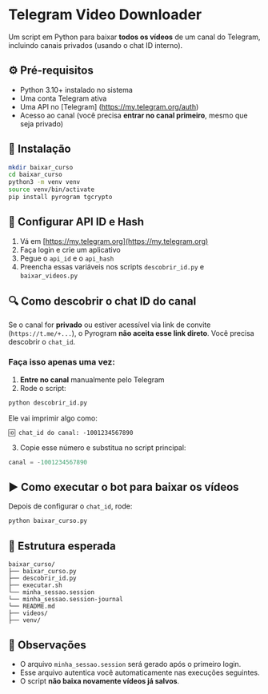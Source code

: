 # Telegram Video Downloader

Um script em Python para baixar **todos os vídeos** de um canal do Telegram, incluindo canais privados (usando o chat ID interno).

## ⚙️ Pré-requisitos

- Python 3.10+ instalado no sistema
- Uma conta Telegram ativa
- Uma API no [Telegram] (https://my.telegram.org/auth)
- Acesso ao canal (você precisa **entrar no canal primeiro**, mesmo que seja privado)

## 🧪 Instalação

```bash
mkdir baixar_curso
cd baixar_curso
python3 -m venv venv
source venv/bin/activate
pip install pyrogram tgcrypto
```

## 🔑 Configurar API ID e Hash

1. Vá em [https://my.telegram.org](https://my.telegram.org)
2. Faça login e crie um aplicativo
3. Pegue o `api_id` e o `api_hash`
4. Preencha essas variáveis nos scripts `descobrir_id.py` e `baixar_videos.py`

## 🔍 Como descobrir o chat ID do canal

Se o canal for **privado** ou estiver acessível via link de convite (`https://t.me/+...`), o Pyrogram **não aceita esse link direto**. Você precisa descobrir o `chat_id`.

### Faça isso **apenas uma vez**:

1. **Entre no canal** manualmente pelo Telegram
2. Rode o script:

```bash
python descobrir_id.py
```

Ele vai imprimir algo como:

```
🆔 chat_id do canal: -1001234567890
```

3. Copie esse número e substitua no script principal:

```python
canal = -1001234567890
```

## ▶️ Como executar o bot para baixar os vídeos

Depois de configurar o `chat_id`, rode:

```bash
python baixar_curso.py
```

## 📁 Estrutura esperada

```
baixar_curso/
├── baixar_curso.py
├── descobrir_id.py
├── executar.sh
└── minha_sessao.session 
└── minha_sessao.session-journal
└── README.md
├── videos/
├── venv/
```

## 🛑 Observações

- O arquivo `minha_sessao.session` será gerado após o primeiro login.
- Esse arquivo autentica você automaticamente nas execuções seguintes.
- O script **não baixa novamente vídeos já salvos**.
